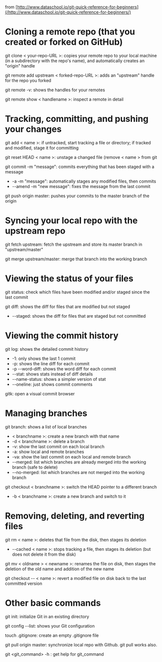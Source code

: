 from [http://www.dataschool.io/git-quick-reference-for-beginners](/http://www.dataschool.io/git-quick-reference-for-beginners/)

# Cloning a remote repo (that you created or forked on GitHub)
git clone < your-repo-URL >: copies your remote repo to your local machine (in a subdirectory with the repo's name), and automatically creates an "origin" handle

git remote add upstream < forked-repo-URL >: adds an "upstream" handle for the repo you forked

git remote -v: shows the handles for your remotes

git remote show < handlename >: inspect a remote in detail

# Tracking, committing, and pushing your changes
git add < name >: if untracked, start tracking a file or directory; if tracked and modified, stage it for committing

git reset HEAD < name >: unstage a changed file (remove < name > from git

git commit -m "message": commits everything that has been staged with a message
* -a -m "message": automatically stages any modified files, then commits
* --amend -m "new message": fixes the message from the last commit

git push origin master: pushes your commits to the master branch of the origin

# Syncing your local repo with the upstream repo
git fetch upstream: fetch the upstream and store its master branch in "upstream/master"

git merge upstream/master: merge that branch into the working branch

# Viewing the status of your files
git status: check which files have been modified and/or staged since the last commit

git diff: shows the diff for files that are modified but not staged
* --staged: shows the diff for files that are staged but not committed

# Viewing the commit history
git log: shows the detailed commit history
* -1: only shows the last 1 commit
* -p: shows the line diff for each commit
* -p --word-diff: shows the word diff for each commit
* --stat: shows stats instead of diff details
* --name-status: shows a simpler version of stat
* --oneline: just shows commit comments

gitk: open a visual commit browser

# Managing branches
git branch: shows a list of local branches
* < branchname >: create a new branch with that name
* -d < branchname >: delete a branch
* -v: show the last commit on each local branch
* -a: show local and remote branches
* -va: show the last commit on each local and remote branch
* --merged: list which branches are already merged into the working branch (safe to delete)
* --no-merged: list which branches are not merged into the working branch

git checkout < branchname >: switch the HEAD pointer to a different branch
* -b < branchname >: create a new branch and switch to it

# Removing, deleting, and reverting files
git rm < name >: deletes that file from the disk, then stages its deletion
* --cached < name >: stops tracking a file, then stages its deletion (but does not delete it from the disk)

git mv < oldname > < newname >: renames the file on disk, then stages the deletion of the old name and addition of the new name

git checkout -- < name >: revert a modified file on disk back to the last committed version

# Other basic commands
git init: initialize Git in an existing directory

git config --list: shows your Git configuration

touch .gitignore: create an empty .gitignore file

git pull origin master: synchronize local repo with Github. git pull works also.

git <git_command> -h : get help for git_command

